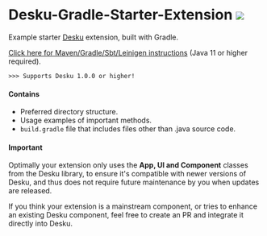 # Desku-Gradle-Starter-Extension [![](https://jitpack.io/v/Osiris-Team/Desku-Gradle-Starter-Extension.svg)](https://jitpack.io/#Osiris-Team/Desku-Gradle-Starter-Extension)
Example starter [Desku](https://github.com/Osiris-Team/Desku) extension, built with Gradle.

[Click here for Maven/Gradle/Sbt/Leinigen instructions](https://jitpack.io/#Osiris-Team/Desku-Gradle-Starter-Extension/LATEST) (Java 11 or higher required).

`>>> Supports Desku 1.0.0 or higher!`

#### Contains
- Preferred directory structure.
- Usage examples of important methods.
- `build.gradle` file that includes files other than .java source code.

#### Important
Optimally your extension only uses the **App, UI and Component**
classes from the Desku library, to ensure it's compatible with newer versions of Desku, and thus 
does not require future maintenance by you when updates are released.

If you think your extension is a mainstream component, or tries to enhance
an existing Desku component, feel free to create
an PR and integrate it directly into Desku.
